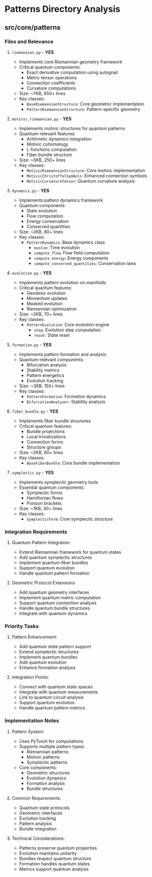# Patterns Directory Analysis

## src/core/patterns

### Files and Relevance

1. `riemannian.py` - **YES**
   - Implements core Riemannian geometry framework
   - Critical quantum components:
     - Exact derivative computation using autograd
     - Metric tensor operations
     - Connection coefficients
     - Curvature computations
   - Size: ~7KB, 650+ lines
   - Key classes:
     - `BaseRiemannianStructure`: Core geometric implementation
     - `PatternRiemannianStructure`: Pattern-specific geometry

2. `motivic_riemannian.py` - **YES**
   - Implements motivic structures for quantum patterns
   - Quantum-relevant features:
     - Arithmetic dynamics integration
     - Motivic cohomology
     - L-functions computation
     - Fiber bundle structure
   - Size: ~5KB, 250+ lines
   - Key classes:
     - `MotivicRiemannianStructure`: Core motivic implementation
     - `MotivicChristoffelSymbols`: Enhanced connection symbols
     - `MotivicCurvatureTensor`: Quantum curvature analysis

3. `dynamics.py` - **YES**
   - Implements pattern dynamics framework
   - Quantum components:
     - State evolution
     - Flow computation
     - Energy conservation
     - Conserved quantities
   - Size: ~2KB, 80+ lines
   - Key classes:
     - `PatternDynamics`: Base dynamics class
       - `evolve`: Time evolution
       - `compute_flow`: Flow field computation
       - `compute_energy`: Energy components
       - `compute_conserved_quantities`: Conservation laws

4. `evolution.py` - **YES**
   - Implements pattern evolution on manifolds
   - Critical quantum features:
     - Geodesic evolution
     - Momentum updates
     - Masked evolution
     - Riemannian optimization
   - Size: ~2KB, 70+ lines
   - Key classes:
     - `PatternEvolution`: Core evolution engine
       - `step`: Evolution step computation
       - `reset`: State reset

5. `formation.py` - **YES**
   - Implements pattern formation and analysis
   - Quantum-relevant components:
     - Bifurcation analysis
     - Stability metrics
     - Pattern energetics
     - Evolution tracking
   - Size: ~3KB, 150+ lines
   - Key classes:
     - `PatternFormation`: Formation dynamics
     - `BifurcationAnalyzer`: Stability analysis

6. `fiber_bundle.py` - **YES**
   - Implements fiber bundle structures
   - Critical quantum features:
     - Bundle projections
     - Local trivializations
     - Connection forms
     - Structure groups
   - Size: ~2KB, 60+ lines
   - Key classes:
     - `BaseFiberBundle`: Core bundle implementation

7. `symplectic.py` - **YES**
   - Implements symplectic geometry tools
   - Essential quantum components:
     - Symplectic forms
     - Hamiltonian flows
     - Poisson brackets
   - Size: ~1KB, 30+ lines
   - Key classes:
     - `SymplecticForm`: Core symplectic structure

### Integration Requirements

1. Quantum Pattern Integration
   - Extend Riemannian framework for quantum states
   - Add quantum symplectic structures
   - Implement quantum fiber bundles
   - Support quantum evolution
   - Handle quantum pattern formation

2. Geometric Protocol Extensions
   - Add quantum geometry interfaces
   - Implement quantum metric computation
   - Support quantum connection analysis
   - Handle quantum bundle structures
   - Integrate with quantum dynamics

### Priority Tasks

1. Pattern Enhancement:
   - Add quantum state pattern support
   - Extend symplectic structures
   - Implement quantum bundles
   - Add quantum evolution
   - Enhance formation analysis

2. Integration Points:
   - Connect with quantum state spaces
   - Integrate with quantum measurements
   - Link to quantum circuit analysis
   - Support quantum evolution
   - Handle quantum pattern metrics

### Implementation Notes

1. Pattern System:
   - Uses PyTorch for computations
   - Supports multiple pattern types:
     - Riemannian patterns
     - Motivic patterns
     - Symplectic patterns
   - Core components:
     - Geometric structures
     - Evolution dynamics
     - Formation analysis
     - Bundle structures

2. Common Requirements:
   - Quantum state protocols
   - Geometric interfaces
   - Evolution tracking
   - Pattern analysis
   - Bundle integration

3. Technical Considerations:
   - Patterns preserve quantum properties
   - Evolution maintains unitarity
   - Bundles respect quantum structure
   - Formation handles quantum states
   - Metrics support quantum analysis 